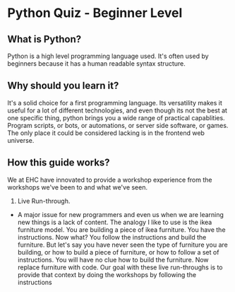 # Python Quiz - Beginner Level

## What is Python?
Python is a high level programming language used. It's often used by beginners because it has a human readable syntax structure.

## Why should you learn it?
It's a solid choice for a first programming language. Its versatility makes it useful for a lot of different technologies, and even though its not the best at one specific thing, python brings you a wide range of practical capablities. Program scripts, or bots, or automations, or server side software, or games. The only place it could be considered lacking is in the frontend web universe.

## How this guide works?
We at EHC have innovated to provide a workshop experience from the workshops we've been to and what we've seen.
1. Live Run-through.
- A major issue for new programmers and even us when we are learning new things is a lack of content. The analogy I like to use is the ikea furniture model. You are building a piece of ikea furniture. You have the instructions. Now what? You follow the instructions and build the furniture. But let's say you have never seen the type of furniture you are building, or how to build a piece of furniture, or how to follow a set of instructions. You will have no clue how to build the furniture. Now replace furniture with code. Our goal with these live run-throughs is to provide that context by doing the workshops by following the instructions

